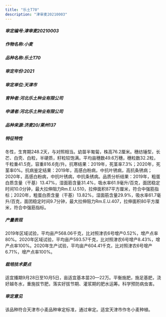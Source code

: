 ```yaml
---
title: "乐土T70"
description: "津审麦20210003"
---
```

##### 审定编号:津审麦20210003

##### 作物名称:小麦

##### 品种名称:乐土T70

##### 审定年份:2021

##### 审定单位:天津市

##### 育种者:河北乐土种业有限公司

##### 申请者:河北乐土种业有限公司

##### 品种来源:济麦20/莱州137

##### 特征特性
冬性，生育期248.2天，与对照相当。幼苗半匍匐，株高76.2厘米。穗纺锤型，长芒、白壳、白粒，半硬质，籽粒较饱满。平均亩穗数49.6万穗，穗粒数32.2粒，千粒重41.5克，容重816.6克/升。抗寒结果：2019年，死茎率7.3%；2020年，死茎率0%。抗病鉴定结果：2019年，高感白粉病，中抗叶锈病，高抗条锈病；2020年，高感白粉病，中抗叶锈病，中抗条锈病。品质分析结果：2019年，粗蛋白质含量（干基）13.47%，湿面筋含量31.4%，吸水率61.9毫升/百克，面团稳定时间10.0分钟，最大拉伸阻力Rm.E.U.510，拉伸面积87平方厘米，符合中强筋指标；2020年，粗蛋白质含量（干基）13.82%，湿面筋含量29.9%，吸水率61.7毫升/百克，面团稳定时间9.7分钟，最大拉伸阻力Rm.E.U.407，拉伸面积80平方厘米，符合中强筋指标。

##### 产量表现
2019年区域试验，平均亩产568.06千克，比对照津农6号增产0.52%，增产点率80%。2020年区域试验，平均亩产593.57千克，比对照津农6号增产8.43%，增产点率100%。2020年生产试验，平均亩产604.41千克，比对照津农6号增产6.71%，增产点率100%。

##### 栽培技术要点
适宜播期9月28日至10月5日，亩适宜基本苗20—22万。平衡施肥，施足基肥，浇好越冬水，重施拔节肥，落实好拔节期、灌浆期的肥水运筹。科学预防病虫害。

##### 审定意见
该品种符合天津市小麦品种审定标准，通过审定。适宜天津市作冬小麦种植。
